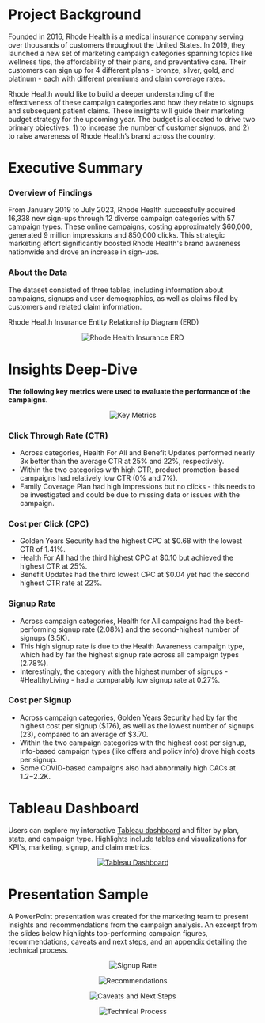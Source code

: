 # Project Background
Founded in 2016, Rhode Health is a medical insurance company serving over thousands of customers throughout the United States. In 2019, they launched a new set of marketing campaign categories spanning topics like wellness tips, the affordability of their plans, and preventative care. Their customers can sign up for 4 different plans - bronze, silver, gold, and platinum - each with different premiums and claim coverage rates.

Rhode Health would like to build a deeper understanding of the effectiveness of these campaign categories and how they relate to signups and subsequent patient claims. These insights will guide their marketing budget strategy for the upcoming year. The budget is allocated to drive two primary objectives: 1) to increase the number of customer signups, and 2) to raise awareness of Rhode Health’s brand across the country.

# Executive Summary
### Overview of Findings

From January 2019 to July 2023, Rhode Health successfully acquired 16,338 new sign-ups through 12 diverse campaign categories with 57 campaign types. These online campaigns, costing approximately $60,000, generated 9 million impressions and 850,000 clicks. This strategic marketing effort significantly boosted Rhode Health's brand awareness nationwide and drove an increase in sign-ups.

### About the Data
The dataset consisted of three tables, including information about campaigns, signups and user demographics, as well as claims filed by customers and related claim information.

Rhode Health Insurance Entity Relationship Diagram (ERD)
<p align ="center">
  <img src="https://github.com/jenncash29/Rhode-Health-Insurance-Project/blob/main/images/ERD.png" alt="Rhode Health Insurance ERD">
</p>


# Insights Deep-Dive
**The following key metrics were used to evaluate the performance of the campaigns.**

<p align ="center">
  <img src="https://github.com/jenncash29/Rhode-Health-Insurance-Project/blob/main/images/Key%20Metrics.png" alt="Key Metrics">
</p>

  
### Click Through Rate (CTR)
- Across categories, Health For All and Benefit Updates performed nearly 3x better than the average CTR at 25% and 22%, respectively.
- Within the two categories with high CTR, product promotion-based campaigns had relatively low CTR (0% and 7%).
- Family Coverage Plan had high impressions but no clicks - this needs to be investigated and could be due to missing data or issues with the campaign.

### Cost per Click (CPC)
- Golden Years Security had the highest CPC at $0.68 with the lowest CTR of 1.41%.
- Health For All had the third highest CPC at $0.10 but achieved the highest CTR at 25%.
- Benefit Updates had the third lowest CPC at $0.04 yet had the second highest CTR rate at 22%.
  
### Signup Rate
- Across campaign categories, Health for All campaigns had the best-performing signup rate (2.08%) and the second-highest number of signups (3.5K).
- This high signup rate is due to the Health Awareness campaign type, which had by far the highest signup rate across all campaign types (2.78%).
- Interestingly, the category with the highest number of signups - #HealthyLiving - had a comparably low signup rate at 0.27%.

### Cost per Signup
- Across campaign categories, Golden Years Security had by far the highest cost per signup ($176), as well as the lowest number of signups (23), compared to an average of $3.70.
- Within the two campaign categories with the highest cost per signup, info-based campaign types (like offers and policy info) drove high costs per signup.
- Some COVID-based campaigns also had abnormally high CACs at $1.2-$2.2K.

# Tableau Dashboard
Users can explore my interactive [Tableau dashboard](https://public.tableau.com/app/profile/jenncash29/viz/RhodeHealthCampaignCategoryDashboard/Dashboard1) and filter by plan, state, and campaign type. Highlights include tables and visualizations for KPI's, marketing, signup, and claim metrics. 
<div align="center">
  <a href="https://public.tableau.com/app/profile/jenncash29/viz/RhodeHealthCampaignCategoryDashboard/Dashboard1">
    <img src="https://github.com/jenncash29/Rhode-Health-Insurance-Project/blob/main/images/Tableau%20Dashboard.png" alt="Tableau Dashboard">
  </a>
</div>

# Presentation Sample
A PowerPoint presentation was created for the marketing team to present insights and recommendations from the campaign analysis. An excerpt from the slides below highlights top-performing campaign figures, recommendations, caveats and next steps, and an appendix detailing the technical process.

<p align ="center">
  <img src="https://github.com/jenncash29/Rhode-Health-Insurance-Project/blob/main/images/Signup%20Rates%20Slide.png" alt="Signup Rate">
</p>

<p align ="center">
  <img src="https://github.com/jenncash29/Rhode-Health-Insurance-Project/blob/main/images/Key%20Recommendations%20Slide.png" alt="Recommendations">
</p>

<p align ="center">
  <img src="https://github.com/jenncash29/Rhode-Health-Insurance-Project/blob/main/images/Caveats%20and%20Next%20Steps%20Slide.png" alt="Caveats and Next Steps">
</p>

<p align ="center">
  <img src="https://github.com/jenncash29/Rhode-Health-Insurance-Project/blob/main/images/Technical%20Process%20Slide.png" alt="Technical Process">
</p>





